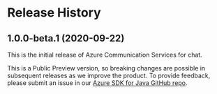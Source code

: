 # Release History

## 1.0.0-beta.1 (2020-09-22)
This is the initial release of Azure Communication Services for chat. <!--For more information, please see the README.md and [documentation](https://review.docs.microsoft.com/en-us/azure/project-spool/quickstarts/chat/get-started?branch=pr-en-us-104477&pivots=programming-language-java). -->

This is a Public Preview version, so breaking changes are possible in subsequent releases as we improve the product. To provide feedback, please submit an issue in our [Azure SDK for Java GitHub repo](https://github.com/Azure/azure-sdk-for-java/issues).